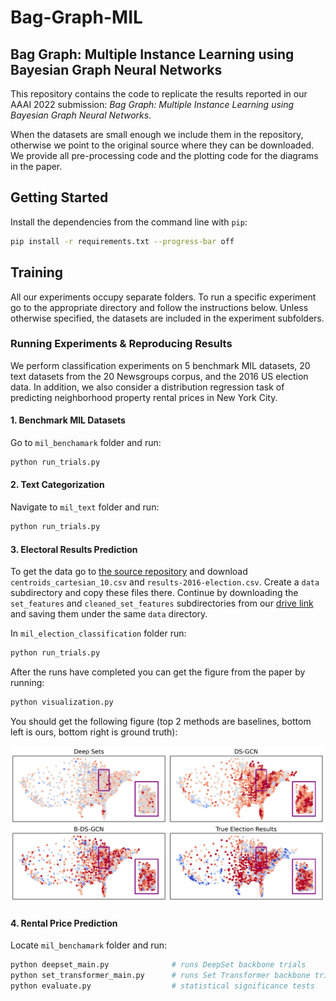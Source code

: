 # Bag-Graph-MIL

## Bag Graph: Multiple Instance Learning using Bayesian Graph Neural Networks

This repository contains the code to replicate the results reported in our AAAI 2022 submission: *Bag Graph:
Multiple Instance Learning using Bayesian Graph Neural Networks*. 

When the datasets are small enough we include them in the repository, otherwise we point to the original source where they can be downloaded. We provide all pre-processing code and the plotting code for the diagrams in the paper.

## Getting Started

Install the dependencies from the command line with `pip`:

```sh
pip install -r requirements.txt --progress-bar off
```

## Training
All our experiments occupy separate folders. To run a specific experiment go to the appropriate directory and follow the instructions below. Unless otherwise specified, the datasets are included in the experiment subfolders.
### Running Experiments & Reproducing Results
We perform classification experiments on 5 benchmark MIL datasets, 20 text datasets from the 20 Newsgroups corpus,
and the 2016 US election data. In addition, we also consider a distribution regression task of predicting neighborhood
property rental prices in New York City.
#### 1. Benchmark MIL Datasets
Go to `mil_benchamark` folder and run:
```sh
python run_trials.py
```
#### 2. Text Categorization
Navigate to `mil_text` folder and run:
```sh
python run_trials.py
```
#### 3. Electoral Results Prediction
To get the data go to [the source repository](https://github.com/flaxter/us2016/tree/master/data) and download `centroids_cartesian_10.csv` and `results-2016-election.csv`. Create a `data` subdirectory and copy these files there.
Continue by downloading the `set_features` and `cleaned_set_features` subdirectories from our [drive link](https://drive.google.com/drive/folders/1Qb5us6pu0RUGD20UaFKPy1I8OdPmKDrQ?usp=sharing) and saving them under the same `data` directory.

In `mil_election_classification` folder run:
```sh
python run_trials.py
```
After the runs have completed you can get the figure from the paper by running:
```sh
python visualization.py
```
You should get the following figure (top 2 methods are baselines, bottom left is ours, bottom right is ground truth):

![failed to load](election.PNG "Election Plot")

#### 4. Rental Price Prediction
Locate `mil_benchamark` folder and run:
```sh
python deepset_main.py              # runs DeepSet backbone trials
python set_transformer_main.py      # runs Set Transformer backbone trials
python evaluate.py                  # statistical significance tests
```

